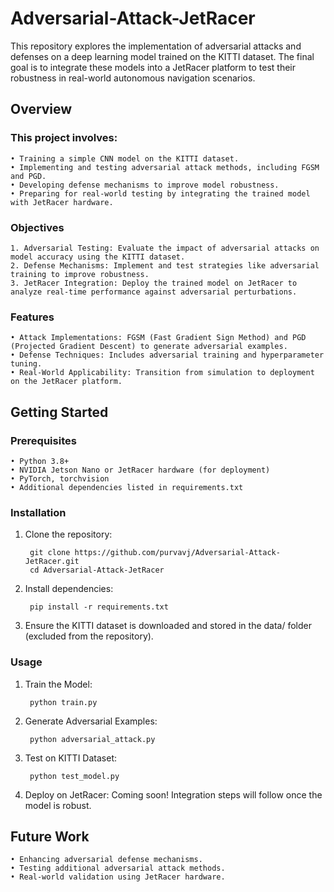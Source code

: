 # Adversarial-Attack-JetRacer

This repository explores the implementation of adversarial attacks and defenses on a deep learning model trained on the KITTI dataset. The final goal is to integrate these models into a JetRacer platform to test their robustness in real-world autonomous navigation scenarios.

## Overview

### This project involves:  
	• Training a simple CNN model on the KITTI dataset.  
	• Implementing and testing adversarial attack methods, including FGSM and PGD.  
	• Developing defense mechanisms to improve model robustness.  
	• Preparing for real-world testing by integrating the trained model with JetRacer hardware.  

### Objectives
	1. Adversarial Testing: Evaluate the impact of adversarial attacks on model accuracy using the KITTI dataset.  
	2. Defense Mechanisms: Implement and test strategies like adversarial training to improve robustness.  
	3. JetRacer Integration: Deploy the trained model on JetRacer to analyze real-time performance against adversarial perturbations.  

### Features
	• Attack Implementations: FGSM (Fast Gradient Sign Method) and PGD (Projected Gradient Descent) to generate adversarial examples.  
	• Defense Techniques: Includes adversarial training and hyperparameter tuning.  
	• Real-World Applicability: Transition from simulation to deployment on the JetRacer platform.  

## Getting Started

### Prerequisites
	• Python 3.8+
	• NVIDIA Jetson Nano or JetRacer hardware (for deployment)
	• PyTorch, torchvision
	• Additional dependencies listed in requirements.txt

### Installation
1. Clone the repository:

		git clone https://github.com/purvavj/Adversarial-Attack-JetRacer.git
		cd Adversarial-Attack-JetRacer

2. Install dependencies:

		pip install -r requirements.txt


3. Ensure the KITTI dataset is downloaded and stored in the data/ folder (excluded from the repository).

### Usage
1. Train the Model:

		python train.py

2. Generate Adversarial Examples:

		python adversarial_attack.py

3. Test on KITTI Dataset:

		python test_model.py

4. Deploy on JetRacer:
	Coming soon! Integration steps will follow once the model is robust.

## Future Work  
	• Enhancing adversarial defense mechanisms.
	• Testing additional adversarial attack methods.
	• Real-world validation using JetRacer hardware.
